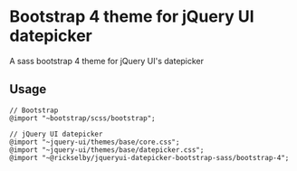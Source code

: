 # Bootstrap 4 theme for jQuery UI datepicker

A sass bootstrap 4 theme for jQuery UI's datepicker

## Usage

    // Bootstrap
    @import "~bootstrap/scss/bootstrap";

    // jQuery UI datepicker
    @import "~jquery-ui/themes/base/core.css";
    @import "~jquery-ui/themes/base/datepicker.css";
    @import "~@rickselby/jqueryui-datepicker-bootstrap-sass/bootstrap-4";
